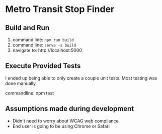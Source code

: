 # Metro Transit Stop Finder

## Build and Run
1. command line: `npm run build`  
2. command line: `serve -s build` 
3. navigate to: http://localhost:5000

## Execute Provided Tests
I ended up being able to only create a couple unit tests. Most testing was done manually.

commandline: npm test

## Assumptions made during development
* Didn't need to worry about WCAG web compliance
* End user is going to be using Chrome or Safari